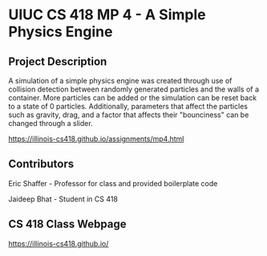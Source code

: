# UIUC CS 418 MP 4 - A Simple Physics Engine
## Project Description
A simulation of a simple physics engine was created through use of collision detection between randomly generated particles and the walls of a container. More particles can be added or the simulation can be reset back to a state of 0 particles. Additionally, parameters that affect the particles such as gravity, drag, and a factor that affects their "bounciness" can be changed through a slider.

https://illinois-cs418.github.io/assignments/mp4.html
## Contributors
Eric Shaffer - Professor for class and provided boilerplate code

Jaideep Bhat - Student in CS 418
## CS 418 Class Webpage
https://illinois-cs418.github.io/
